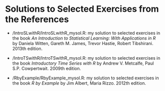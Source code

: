 # Solutions to Selected Exercises from the References 

* /IntroSLwithR/IntroSLwithR_mysol.R:
    my solution to selected exercises in the book
    *An Introduction to Statistical Learning: With Applications in R* 
    by Daniela Witten, Gareth M. James, Trevor Hastie, Robert Tibshirani. 
    2013th edition.

* /IntroTSwithR/IntroTSwithR_mysol.R:
    my solution to selected exercises in the book
    *Introductory Time Series with R* 
    by Andrew V. Metcalfe, Paul S.P. Cowpertwait.
    2009th edition.

* /RbyExample/RbyExample_mysol.R:
    my solution to selected exercises in the book
    *R by Example*
    by Jim Albert, Maria Rizzo.
    2012th edition.
